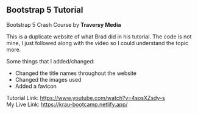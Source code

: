 ## Bootstrap 5 Tutorial

Bootstrap 5 Crash Course by **Traversy Media**

This is a duplicate website of what Brad did in his tutorial. The code is not mine, I just followed along with the video so I could understand the topic more.

Some things that I added/changed:
* Changed the title names throughout the website
* Changed the images used
* Added a favicon

Tutorial Link: <https://www.youtube.com/watch?v=4sosXZsdy-s>  
My Live Link: <https://krau-bootcamp.netlify.app/>

